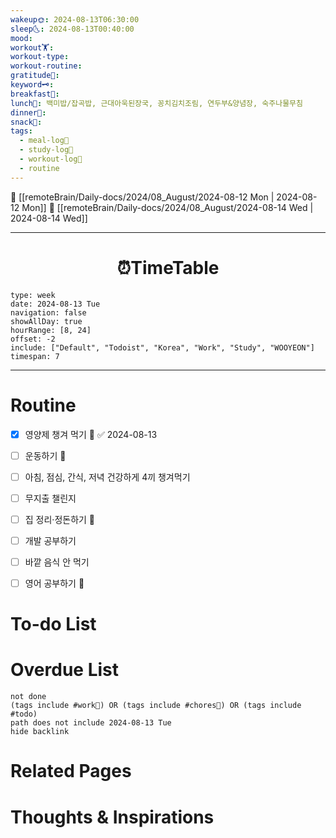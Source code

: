 ```yaml
---
wakeup🌞: 2024-08-13T06:30:00
sleep🌜: 2024-08-13T00:40:00
mood: 
workout🏋️: 
workout-type: 
workout-routine: 
gratitude🙏: 
keyword🗝️: 
breakfast🍳: 
lunch🍚: 백미밥/잡곡밥, 근대아욱된장국, 꽁치김치조림, 연두부&양념장, 숙주나물무침
dinner🥗: 
snack🍬: 
tags:
  - meal-log📝
  - study-log📓
  - workout-log💪
  - routine
---
```


🔺 [[remoteBrain/Daily-docs/2024/08_August/2024-08-12 Mon | 2024-08-12 Mon]]
🔻 [[remoteBrain/Daily-docs/2024/08_August/2024-08-14 Wed | 2024-08-14 Wed]]
___
<h1> <center>⏰TimeTable </center> </h1>

```gEvent
type: week
date: 2024-08-13 Tue
navigation: false
showAllDay: true
hourRange: [8, 24]
offset: -2
include: ["Default", "Todoist", "Korea", "Work", "Study", "WOOYEON"]
timespan: 7
```

--- 


# Routine 

- [x] 영양제 챙겨 먹기 🔼 ✅ 2024-08-13
- [ ] 운동하기 🔼
- [ ] 아침, 점심, 간식, 저녁 건강하게 4끼 챙겨먹기
- [ ] 무지출 챌린지 
- [ ] 집 정리·정돈하기 🔼
- [ ] 개발 공부하기
- [ ] 바깥 음식 안 먹기 
- [ ] 영어 공부하기 🔼 


# To-do List


# Overdue List
```tasks
not done
(tags include #work💼) OR (tags include #chores🧺) OR (tags include #todo)
path does not include 2024-08-13 Tue
hide backlink
```

# Related Pages



# Thoughts & Inspirations

